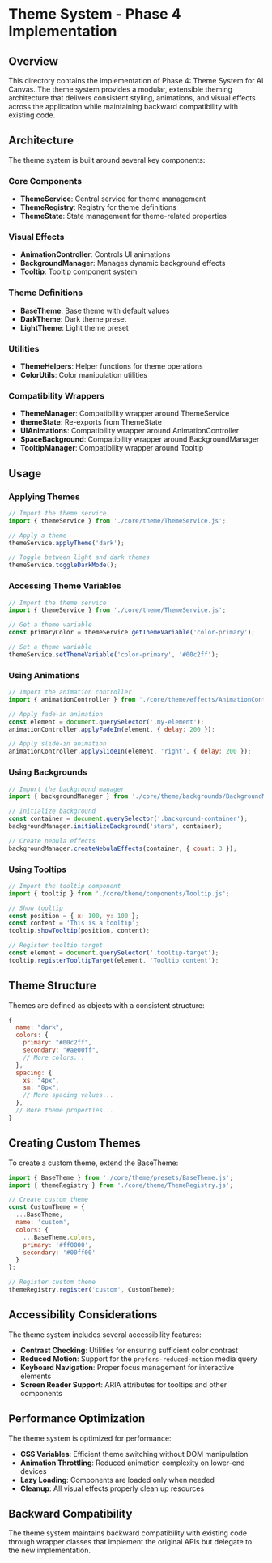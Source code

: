 # Theme System - Phase 4 Implementation

## Overview

This directory contains the implementation of Phase 4: Theme System for AI Canvas. The theme system provides a modular, extensible theming architecture that delivers consistent styling, animations, and visual effects across the application while maintaining backward compatibility with existing code.

## Architecture

The theme system is built around several key components:

### Core Components

- **ThemeService**: Central service for theme management
- **ThemeRegistry**: Registry for theme definitions
- **ThemeState**: State management for theme-related properties

### Visual Effects

- **AnimationController**: Controls UI animations
- **BackgroundManager**: Manages dynamic background effects
- **Tooltip**: Tooltip component system

### Theme Definitions

- **BaseTheme**: Base theme with default values
- **DarkTheme**: Dark theme preset
- **LightTheme**: Light theme preset

### Utilities

- **ThemeHelpers**: Helper functions for theme operations
- **ColorUtils**: Color manipulation utilities

### Compatibility Wrappers

- **ThemeManager**: Compatibility wrapper around ThemeService
- **themeState**: Re-exports from ThemeState
- **UIAnimations**: Compatibility wrapper around AnimationController
- **SpaceBackground**: Compatibility wrapper around BackgroundManager
- **TooltipManager**: Compatibility wrapper around Tooltip

## Usage

### Applying Themes

```javascript
// Import the theme service
import { themeService } from './core/theme/ThemeService.js';

// Apply a theme
themeService.applyTheme('dark');

// Toggle between light and dark themes
themeService.toggleDarkMode();
```

### Accessing Theme Variables

```javascript
// Import the theme service
import { themeService } from './core/theme/ThemeService.js';

// Get a theme variable
const primaryColor = themeService.getThemeVariable('color-primary');

// Set a theme variable
themeService.setThemeVariable('color-primary', '#00c2ff');
```

### Using Animations

```javascript
// Import the animation controller
import { animationController } from './core/theme/effects/AnimationController.js';

// Apply fade-in animation
const element = document.querySelector('.my-element');
animationController.applyFadeIn(element, { delay: 200 });

// Apply slide-in animation
animationController.applySlideIn(element, 'right', { delay: 200 });
```

### Using Backgrounds

```javascript
// Import the background manager
import { backgroundManager } from './core/theme/backgrounds/BackgroundManager.js';

// Initialize background
const container = document.querySelector('.background-container');
backgroundManager.initializeBackground('stars', container);

// Create nebula effects
backgroundManager.createNebulaEffects(container, { count: 3 });
```

### Using Tooltips

```javascript
// Import the tooltip component
import { tooltip } from './core/theme/components/Tooltip.js';

// Show tooltip
const position = { x: 100, y: 100 };
const content = 'This is a tooltip';
tooltip.showTooltip(position, content);

// Register tooltip target
const element = document.querySelector('.tooltip-target');
tooltip.registerTooltipTarget(element, 'Tooltip content');
```

## Theme Structure

Themes are defined as objects with a consistent structure:

```javascript
{
  name: "dark",
  colors: {
    primary: "#00c2ff",
    secondary: "#ae00ff",
    // More colors...
  },
  spacing: {
    xs: "4px",
    sm: "8px",
    // More spacing values...
  },
  // More theme properties...
}
```

## Creating Custom Themes

To create a custom theme, extend the BaseTheme:

```javascript
import { BaseTheme } from './core/theme/presets/BaseTheme.js';
import { themeRegistry } from './core/theme/ThemeRegistry.js';

// Create custom theme
const CustomTheme = {
  ...BaseTheme,
  name: 'custom',
  colors: {
    ...BaseTheme.colors,
    primary: '#ff0000',
    secondary: '#00ff00'
  }
};

// Register custom theme
themeRegistry.register('custom', CustomTheme);
```

## Accessibility Considerations

The theme system includes several accessibility features:

- **Contrast Checking**: Utilities for ensuring sufficient color contrast
- **Reduced Motion**: Support for the `prefers-reduced-motion` media query
- **Keyboard Navigation**: Proper focus management for interactive elements
- **Screen Reader Support**: ARIA attributes for tooltips and other components

## Performance Optimization

The theme system is optimized for performance:

- **CSS Variables**: Efficient theme switching without DOM manipulation
- **Animation Throttling**: Reduced animation complexity on lower-end devices
- **Lazy Loading**: Components are loaded only when needed
- **Cleanup**: All visual effects properly clean up resources

## Backward Compatibility

The theme system maintains backward compatibility with existing code through wrapper classes that implement the original APIs but delegate to the new implementation.
